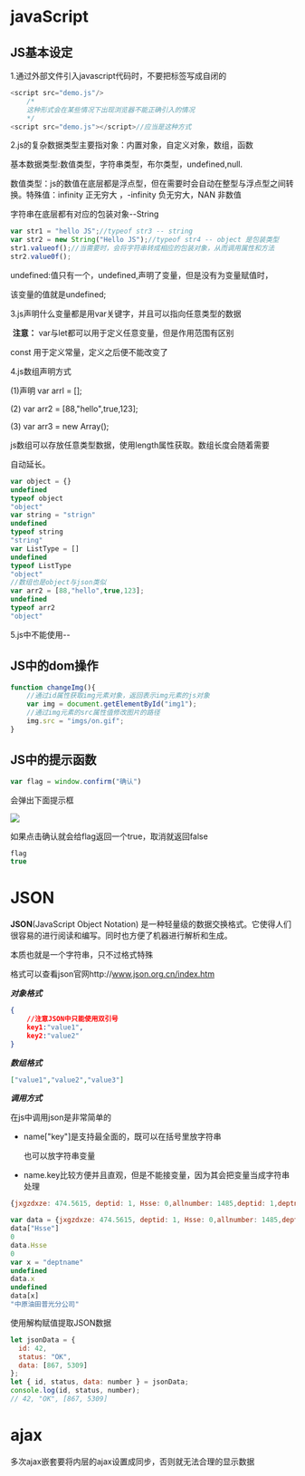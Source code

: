 # javaScript

## JS基本设定



1.通过外部文件引入javascript代码时，不要把标签写成自闭的

```javascript
<script src="demo.js"/>
    /*
    这种形式会在某些情况下出现浏览器不能正确引入的情况
    */
<script src="demo.js"></script>//应当是这种方式
```

2.js的复杂数据类型主要指对象：内置对象，自定义对象，数组，函数

基本数据类型:数值类型，字符串类型，布尔类型，undefined,null.

数值类型：js的数值在底层都是浮点型，但在需要时会自动在整型与浮点型之间转换。特殊值：infinity 正无穷大 ，-infinity  负无穷大，NAN 非数值

字符串在底层都有对应的包装对象--String

```javascript
var str1 = "hello JS";//typeof str3 -- string
var str2 = new String("Hello JS");//typeof str4 -- object 是包装类型
str1.valueof();//当需要时，会将字符串转成相应的包装对象，从而调用属性和方法
str2.value0f();
```

undefined:值只有一个，undefined,声明了变量，但是没有为变量赋值时，

该变量的值就是undefined;

3.js声明什么变量都是用var关键字，并且可以指向任意类型的数据

​	**注意：** var与let都可以用于定义任意变量，但是作用范围有区别

const 用于定义常量，定义之后便不能改变了

4.js数组声明方式

(1)声明 var arrl = [];

(2) var arr2 = [88,"hello",true,123];

(3) var arr3 = new Array();

js数组可以存放任意类型数据，使用length属性获取。数组长度会随着需要

自动延长。

```javascript
var object = {}
undefined
typeof object
"object"
var string = "strign"
undefined
typeof string
"string"
var ListType = []
undefined
typeof ListType
"object"
//数组也是object与json类似
var arr2 = [88,"hello",true,123];
undefined
typeof arr2
"object"
```



5.js中不能使用--

## JS中的dom操作

```javascript
function changeImg(){
    //通过id属性获取img元素对象，返回表示img元素的js对象
    var img = document.getElementById("img1");
    //通过img元素的src属性值修改图片的路径
    img.src = "imgs/on.gif";
}
```

## JS中的提示函数

```javascript
var flag = window.confirm("确认")
```

会弹出下面提示框

![](https://s2.loli.net/2022/01/13/w6OrJ2Zc3YIDHvL.png)

如果点击确认就会给flag返回一个true，取消就返回false

```javascript
flag
true
```

# JSON

**JSON**(JavaScript Object Notation) 是一种轻量级的数据交换格式。它使得人们很容易的进行阅读和编写。同时也方便了机器进行解析和生成。

本质也就是一个字符串，只不过格式特殊

格式可以查看json官网http://www.json.org.cn/index.htm

***对象格式*** 

```json
{
    //注意JSON中只能使用双引号
    key1:"value1",
    key2:"value2"
}
```

***数组格式*** 

```json
["value1","value2","value3"]
```

***调用方式***

在js中调用json是非常简单的

- name["key"]是支持最全面的，既可以在括号里放字符串

  也可以放字符串变量

- name.key比较方便并且直观，但是不能接变量，因为其会把变量当成字符串处理

```javascript
{jxgzdxze: 474.5615, deptid: 1, Hsse: 0,allnumber: 1485,deptid: 1,deptname: "中原油田普光分公司",jxgzdxze: 474.5615,quarterpunish: -66.9183,quartersalary: 541.4798,zzjljl: 0,zzxjl: 0}

var data = {jxgzdxze: 474.5615, deptid: 1, Hsse: 0,allnumber: 1485,deptid: 1,deptname: "中原油田普光分公司",jxgzdxze: 474.5615,quarterpunish: -66.9183,quartersalary: 541.4798,zzjljl: 0,zzxjl: 0}
data["Hsse"]
0
data.Hsse
0
var x = "deptname"
undefined
data.x
undefined
data[x]
"中原油田普光分公司"
```

 使用解构赋值提取JSON数据

```javascript
let jsonData = {
  id: 42,
  status: "OK",
  data: [867, 5309]
};
let { id, status, data: number } = jsonData;
console.log(id, status, number);
// 42, "OK", [867, 5309]
```



# ajax

多次ajax嵌套要将内层的ajax设置成同步，否则就无法合理的显示数据